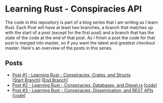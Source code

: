 # Learning Rust - Conspiracies API 

The code in this repository is part of a blog series that I am writing as I learn Rust.  Each Post will have at least two branches, a branch that matches up with the start of a post (except for the first post) and a branch that has the state of the code at the end of that post. As I finish a post the code for that post is merged into master, so if you want the latest and greatest checkout master. Here's an overview of the posts in this series.

## Posts

* [Post #1 - Learning Rust - Conspiracies, Crates, and Structs](https://www.myprogrammingadventure.org/posts/learning-rust/learning-rust-p1-conspiracies-crates-and-structs/)  
    [[Start Branch](https://github.com/rippinrobr/rust-blog-series-conspiracies-api/tree/p1-cmd-line-args)] [[End Branch](https://github.com/rippinrobr/rust-blog-series-conspiracies-api/tree/p1-end)]
* [Post #2 - Learning Rust - Conspiracies, Databases, and Diesel.rs](https://www.myprogrammingadventure.org/posts/learning-rust/learning-rust-p2-conspiracies-databases-and-dieselrs/)
 [[code](https://github.com/rippinrobr/rust-blog-series-conspiracies-api/tree/p2-diesel)]
* [Post #3 - Learning Rust - Conspiracies, Dissemination, and REST APIs](https://www.myprogrammingadventure.org/posts/learning-rust/learning-rust-p3-conspiracies-dissemination-and-rest-apis/)
 [[code](https://github.com/rippinrobr/rust-blog-series-conspiracies-api/tree/p3-end)]
